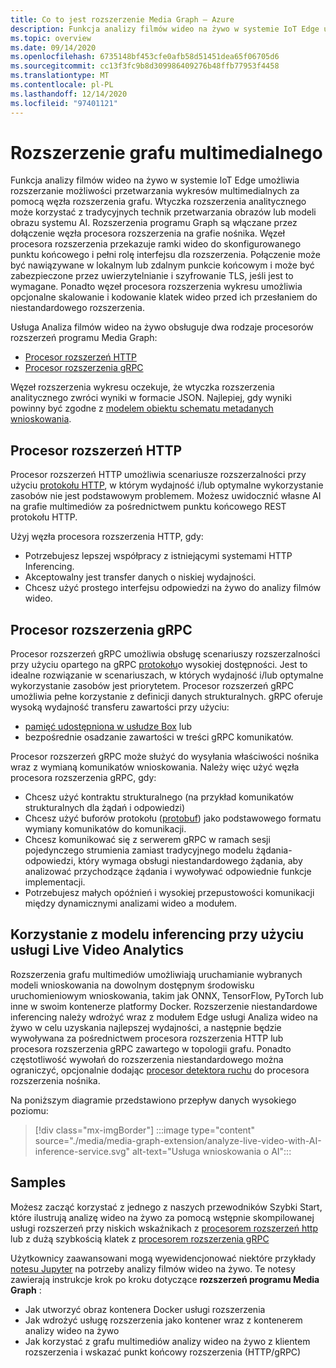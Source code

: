 ```yaml
---
title: Co to jest rozszerzenie Media Graph — Azure
description: Funkcja analizy filmów wideo na żywo w systemie IoT Edge umożliwia rozszerzanie możliwości przetwarzania wykresów multimedialnych za pomocą węzła rozszerzenia grafu.
ms.topic: overview
ms.date: 09/14/2020
ms.openlocfilehash: 6735148bf453cfe0afb58d51451dea65f06705d6
ms.sourcegitcommit: cc13f3fc9b8d309986409276b48ffb77953f4458
ms.translationtype: MT
ms.contentlocale: pl-PL
ms.lasthandoff: 12/14/2020
ms.locfileid: "97401121"
---
```

# <a name="media-graph-extension"></a>Rozszerzenie grafu multimedialnego

Funkcja analizy filmów wideo na żywo w systemie IoT Edge umożliwia rozszerzanie możliwości przetwarzania wykresów multimedialnych za pomocą węzła rozszerzenia grafu. Wtyczka rozszerzenia analitycznego może korzystać z tradycyjnych technik przetwarzania obrazów lub modeli obrazu systemu AI. Rozszerzenia programu Graph są włączane przez dołączenie węzła procesora rozszerzenia na grafie nośnika. Węzeł procesora rozszerzenia przekazuje ramki wideo do skonfigurowanego punktu końcowego i pełni rolę interfejsu dla rozszerzenia. Połączenie może być nawiązywane w lokalnym lub zdalnym punkcie końcowym i może być zabezpieczone przez uwierzytelnianie i szyfrowanie TLS, jeśli jest to wymagane. Ponadto węzeł procesora rozszerzenia wykresu umożliwia opcjonalne skalowanie i kodowanie klatek wideo przed ich przesłaniem do niestandardowego rozszerzenia. 

Usługa Analiza filmów wideo na żywo obsługuje dwa rodzaje procesorów rozszerzeń programu Media Graph:

* [Procesor rozszerzeń HTTP](media-graph-concept.md#http-extension-processor)
* [Procesor rozszerzenia gRPC](media-graph-concept.md#grpc-extension-processor)

Węzeł rozszerzenia wykresu oczekuje, że wtyczka rozszerzenia analitycznego zwróci wyniki w formacie JSON. Najlepiej, gdy wyniki powinny być zgodne z [modelem obiektu schematu metadanych wnioskowania](https://review.docs.microsoft.com/en-us/azure/media-services/live-video-analytics-edge/inference-metadata-schema?branch=release-lva-dec-update).

## <a name="http-extension-processor"></a>Procesor rozszerzeń HTTP

Procesor rozszerzeń HTTP umożliwia scenariusze rozszerzalności przy użyciu [protokołu HTTP](https://review.docs.microsoft.com/en-us/azure/media-services/live-video-analytics-edge/http-extension-protocol?branch=release-lva-dec-update), w którym wydajność i/lub optymalne wykorzystanie zasobów nie jest podstawowym problemem. Możesz uwidocznić własne AI na grafie multimediów za pośrednictwem punktu końcowego REST protokołu HTTP. 

Użyj węzła procesora rozszerzenia HTTP, gdy:

* Potrzebujesz lepszej współpracy z istniejącymi systemami HTTP Inferencing.
* Akceptowalny jest transfer danych o niskiej wydajności.
* Chcesz użyć prostego interfejsu odpowiedzi na żywo do analizy filmów wideo.

## <a name="grpc-extension-processor"></a>Procesor rozszerzenia gRPC

Procesor rozszerzeń gRPC umożliwia obsługę scenariuszy rozszerzalności przy użyciu opartego na gRPC [protokołu](https://review.docs.microsoft.com/en-us/azure/media-services/live-video-analytics-edge/grpc-extension-protocol?branch=release-lva-dec-update)o wysokiej dostępności. Jest to idealne rozwiązanie w scenariuszach, w których wydajność i/lub optymalne wykorzystanie zasobów jest priorytetem. Procesor rozszerzeń gRPC umożliwia pełne korzystanie z definicji danych strukturalnych. gRPC oferuje wysoką wydajność transferu zawartości przy użyciu:

* [pamięć udostępniona w usłudze Box](https://en.wikipedia.org/wiki/Shared_memory) lub 
* bezpośrednie osadzanie zawartości w treści gRPC komunikatów. 

Procesor rozszerzeń gRPC może służyć do wysyłania właściwości nośnika wraz z wymianą komunikatów wnioskowania.
Należy więc użyć węzła procesora rozszerzenia gRPC, gdy:

* Chcesz użyć kontraktu strukturalnego (na przykład komunikatów strukturalnych dla żądań i odpowiedzi)
* Chcesz użyć buforów protokołu ([protobuf](https://developers.google.com/protocol-buffers)) jako podstawowego formatu wymiany komunikatów do komunikacji.
* Chcesz komunikować się z serwerem gRPC w ramach sesji pojedynczego strumienia zamiast tradycyjnego modelu żądania-odpowiedzi, który wymaga obsługi niestandardowego żądania, aby analizować przychodzące żądania i wywoływać odpowiednie funkcje implementacji. 
* Potrzebujesz małych opóźnień i wysokiej przepustowości komunikacji między dynamicznymi analizami wideo a modułem.

## <a name="use-your-inferencing-model-with-live-video-analytics"></a>Korzystanie z modelu inferencing przy użyciu usługi Live Video Analytics

Rozszerzenia grafu multimediów umożliwiają uruchamianie wybranych modeli wnioskowania na dowolnym dostępnym środowisku uruchomieniowym wnioskowania, takim jak ONNX, TensorFlow, PyTorch lub inne w swoim kontenerze platformy Docker. Rozszerzenie niestandardowe inferencing należy wdrożyć wraz z modułem Edge usługi Analiza wideo na żywo w celu uzyskania najlepszej wydajności, a następnie będzie wywoływana za pośrednictwem procesora rozszerzenia HTTP lub procesora rozszerzenia gRPC zawartego w topologii grafu. Ponadto częstotliwość wywołań do rozszerzenia niestandardowego można ograniczyć, opcjonalnie dodając [procesor detektora ruchu](media-graph-concept.md#motion-detection-processor) do procesora rozszerzenia nośnika.

Na poniższym diagramie przedstawiono przepływ danych wysokiego poziomu:

> [!div class="mx-imgBorder"]
> :::image type="content" source="./media/media-graph-extension/analyze-live-video-with-AI-inference-service.svg" alt-text="Usługa wnioskowania o AI":::

## <a name="samples"></a>Samples

Możesz zacząć korzystać z jednego z naszych przewodników Szybki Start, które ilustrują analizę wideo na żywo za pomocą wstępnie skompilowanej usługi rozszerzeń przy niskich wskaźnikach z [procesorem rozszerzeń http](https://review.docs.microsoft.com/en-us/azure/media-services/live-video-analytics-edge/use-your-model-quickstart?branch=release-lva-dec-update&pivots=programming-language-csharp) lub z dużą szybkością klatek z [procesorem rozszerzenia gRPC](https://review.docs.microsoft.com/en-us/azure/media-services/live-video-analytics-edge/analyze-live-video-use-your-grpc-model-quickstart?branch=release-lva-dec-update&pivots=programming-language-csharp)

Użytkownicy zaawansowani mogą wyewidencjonować niektóre przykłady [notesu Jupyter](https://github.com/Azure/live-video-analytics/blob/master/utilities/video-analysis/notebooks/readme.md) na potrzeby analizy filmów wideo na żywo. Te notesy zawierają instrukcje krok po kroku dotyczące **rozszerzeń programu Media Graph** :

* Jak utworzyć obraz kontenera Docker usługi rozszerzenia
* Jak wdrożyć usługę rozszerzenia jako kontener wraz z kontenerem analizy wideo na żywo
* Jak korzystać z grafu multimediów analizy wideo na żywo z klientem rozszerzenia i wskazać punkt końcowy rozszerzenia (HTTP/gRPC)

